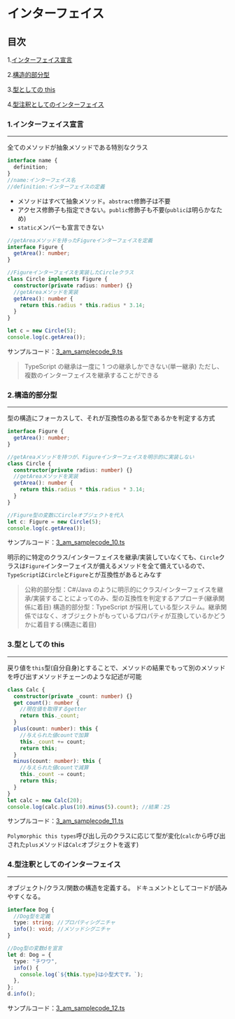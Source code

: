 # インターフェイス

## 目次

1.[インターフェイス宣言](#anchor1)

2.[構造的部分型](#anchor2)

3.[型としての this](#anchor3)

4.[型注釈としてのインターフェイス](#anchor4)

<div style="page-break-before:always"></div>

<a id="anchor1"></a>

### 1.インターフェイス宣言

---

全てのメソッドが抽象メソッドである特別なクラス

```typescript
interface name {
  definition;
}
//name:インターフェイス名
//definition:インターフェイスの定義
```

- メソッドはすべて抽象メソッド。`abstract`修飾子は不要
- アクセス修飾子も指定できない。`public`修飾子も不要(`public`は明らかなため)
- `static`メンバーも宣言できない

```typescript
//getAreaメソッドを持ったFigureインターフェイスを定義
interface Figure {
  getArea(): number;
}

//Figureインターフェイスを実装したCircleクラス
class Circle implements Figure {
  constructor(private radius: number) {}
  //getAreaメソッドを実装
  getArea(): number {
    return this.radius * this.radius * 3.14;
  }
}

let c = new Circle(5);
console.log(c.getArea());
```

サンプルコード：[3_am_samplecode_9.ts](../TypeScript_Sample_Code/3_am_samplecode_9.ts)

> TypeScript の継承は一度に 1 つの継承しかできない(単一継承)
> ただし、複数のインターフェイスを継承することができる

<div style="page-break-before:always"></div>

<a id="anchor2"></a>

### 2.構造的部分型

---

型の構造にフォーカスして、それが互換性のある型であるかを判定する方式

```typescript
interface Figure {
  getArea(): number;
}

//getAreaメソッドを持つが、Figureインターフェイスを明示的に実装しない
class Circle {
  constructor(private radius: number) {}
  //getAreaメソッドを実装
  getArea(): number {
    return this.radius * this.radius * 3.14;
  }
}

//Figure型の変数にCircleオブジェクトを代入
let c: Figure = new Circle(5);
console.log(c.getArea());
```

サンプルコード：[3_am_samplecode_10.ts](../TypeScript_Sample_Code/3_am_samplecode_10.ts)

明示的に特定のクラス/インターフェイスを継承/実装していなくても、`Circle`クラスは`Figure`インターフェイスが備えるメソッドを全て備えているので、`TypeScript`は`Circle`と`Figure`とが互換性があるとみなす

> 公称的部分型：C#/Java のように明示的にクラス/インターフェイスを継承/実装することによってのみ、型の互換性を判定するアプローチ(継承関係に着目)
> 構造的部分型：TypeScript が採用している型システム。継承関係ではなく、オブジェクトがもっているプロパティが互換しているかどうかに着目する(構造に着目)

<div style="page-break-before:always"></div>

<a id="anchor2"></a>

### 3.型としての this

---

戻り値を`this`型(自分自身)とすることで、メソッドの結果でもって別のメソッドを呼び出すメソッドチェーンのような記述が可能

```typescript
class Calc {
  constructor(private _count: number) {}
  get count(): number {
    //現在値を取得するgetter
    return this._count;
  }
  plus(count: number): this {
    //与えられた値countで加算
    this._count += count;
    return this;
  }
  minus(count: number): this {
    //与えられた値countで減算
    this._count -= count;
    return this;
  }
}
let calc = new Calc(20);
console.log(calc.plus(10).minus(5).count); //結果：25
```

サンプルコード：[3_am_samplecode_11.ts](../TypeScript_Sample_Code/3_am_samplecode_11.ts)

`Polymorphic this types`呼び出し元のクラスに応じて型が変化(`calc`から呼び出された`plus`メソッドは`Calc`オブジェクトを返す)

<div style="page-break-before:always"></div>

<a id="anchor4"></a>

### 4.型注釈としてのインターフェイス

---

オブジェクト/クラス/関数の構造を定義する。
ドキュメントとしてコードが読みやすくなる。

```typescript
interface Dog {
  //Dog型を定義
  type: string; //プロパティシグニチャ
  info(): void; //メソッドシグニチャ
}

//Dog型の変数dを宣言
let d: Dog = {
  type: "チワワ",
  info() {
    console.log(`${this.type}は小型犬です。`);
  },
};
d.info();
```

サンプルコード：[3_am_samplecode_12.ts](../TypeScript_Sample_Code/3_am_samplecode_12.ts)
